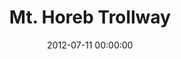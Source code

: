 ---
layout: post
date:   2012-07-11 00:00:00
title: Mt. Horeb Trollway
categories: fun
picture: /assets/fun/trollway.jpg
summary: July 11, 2012</br>Walking the world-famous "Trollway" in Mt. Horeb, WI
---